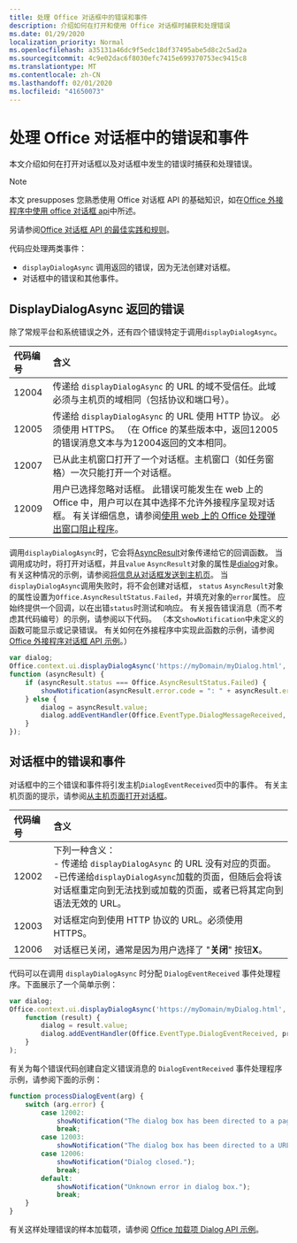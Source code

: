 ```yaml
---
title: 处理 Office 对话框中的错误和事件
description: 介绍如何在打开和使用 Office 对话框时捕获和处理错误
ms.date: 01/29/2020
localization_priority: Normal
ms.openlocfilehash: a35131a46dc9f5edc18df37495abe5d8c2c5ad2a
ms.sourcegitcommit: 4c9e02dac6f8030efc7415e699370753ec9415c8
ms.translationtype: MT
ms.contentlocale: zh-CN
ms.lasthandoff: 02/01/2020
ms.locfileid: "41650073"
---
```

# <a name="handling-errors-and-events-in-the-office-dialog-box"></a>处理 Office 对话框中的错误和事件

本文介绍如何在打开对话框以及对话框中发生的错误时捕获和处理错误。

> [!NOTE]
> 本文 presupposes 您熟悉使用 Office 对话框 API 的基础知识，如在[Office 外接程序中使用 office 对话框 api](dialog-api-in-office-add-ins.md)中所述。
> 
> 另请参阅[Office 对话框 API 的最佳实践和规则](dialog-best-practices.md)。

代码应处理两类事件：

- `displayDialogAsync` 调用返回的错误，因为无法创建对话框。
- 对话框中的错误和其他事件。

## <a name="errors-from-displaydialogasync"></a>DisplayDialogAsync 返回的错误

除了常规平台和系统错误之外，还有四个错误特定于调用`displayDialogAsync`。

|代码编号|含义|
|:-----|:-----|
|12004|传递给 `displayDialogAsync` 的 URL 的域不受信任。此域必须与主机页的域相同（包括协议和端口号）。|
|12005|传递给 `displayDialogAsync` 的 URL 使用 HTTP 协议。 必须使用 HTTPS。 （在 Office 的某些版本中，返回12005的错误消息文本与为12004返回的文本相同。|
|<span id="12007">12007</span><!-- The span is needed because office-js-helpers has an error message that links to this table row. -->|已从此主机窗口打开了一个对话框。主机窗口（如任务窗格）一次只能打开一个对话框。|
|12009|用户已选择忽略对话框。 此错误可能发生在 web 上的 Office 中，用户可以在其中选择不允许外接程序呈现对话框。 有关详细信息，请参阅[使用 web 上的 Office 处理弹出窗口阻止程序](dialog-best-practices.md#handling-pop-up-blockers-with-office-on-the-web)。|

调用`displayDialogAsync`时，它会将[AsyncResult](/javascript/api/office/office.asyncresult)对象传递给它的回调函数。 当调用成功时，将打开对话框，并且`value` `AsyncResult`对象的属性是[dialog](/javascript/api/office/office.dialog)对象。 有关这种情况的示例，请参阅[将信息从对话框发送到主机页](dialog-api-in-office-add-ins.md#send-information-from-the-dialog-box-to-the-host-page)。 当`displayDialogAsync`调用失败时，将不会创建对话框， `status` `AsyncResult`对象的属性设置为`Office.AsyncResultStatus.Failed`，并填充对象的`error`属性。 应始终提供一个回调，以在出错`status`时测试和响应。 有关报告错误消息（而不考虑其代码编号）的示例，请参阅以下代码。 （本文`showNotification`中未定义的函数可能显示或记录错误。 有关如何在外接程序中实现此函数的示例，请参阅[Office 外接程序对话框 API 示例](https://github.com/OfficeDev/Office-Add-in-Dialog-API-Simple-Example)。）

```js
var dialog;
Office.context.ui.displayDialogAsync('https://myDomain/myDialog.html',
function (asyncResult) {
    if (asyncResult.status === Office.AsyncResultStatus.Failed) {
        showNotification(asyncResult.error.code = ": " + asyncResult.error.message);
    } else {
        dialog = asyncResult.value;
        dialog.addEventHandler(Office.EventType.DialogMessageReceived, processMessage);
    }
});
```

## <a name="errors-and-events-in-the-dialog-box"></a>对话框中的错误和事件

对话框中的三个错误和事件将引发主机`DialogEventReceived`页中的事件。 有关主机页面的提示，请参阅[从主机页面打开对话框](dialog-api-in-office-add-ins.md#open-a-dialog-box-from-a-host-page)。

|代码编号|含义|
|:-----|:-----|
|12002|下列一种含义：<br> - 传递给 `displayDialogAsync` 的 URL 没有对应的页面。<br> -已传递给`displayDialogAsync`加载的页面，但随后会将该对话框重定向到无法找到或加载的页面，或者已将其定向到语法无效的 URL。|
|12003|对话框定向到使用 HTTP 协议的 URL。必须使用 HTTPS。|
|12006|对话框已关闭，通常是因为用户选择了 "**关闭**" 按钮**X**。|

代码可以在调用 `displayDialogAsync` 时分配 `DialogEventReceived` 事件处理程序。下面展示了一个简单示例：

```js
var dialog;
Office.context.ui.displayDialogAsync('https://myDomain/myDialog.html',
    function (result) {
        dialog = result.value;
        dialog.addEventHandler(Office.EventType.DialogEventReceived, processDialogEvent);
    }
);
```

有关为每个错误代码创建自定义错误消息的 `DialogEventReceived` 事件处理程序示例，请参阅下面的示例：

```js
function processDialogEvent(arg) {
    switch (arg.error) {
        case 12002:
            showNotification("The dialog box has been directed to a page that it cannot find or load, or the URL syntax is invalid.");
            break;
        case 12003:
            showNotification("The dialog box has been directed to a URL with the HTTP protocol. HTTPS is required.");            break;
        case 12006:
            showNotification("Dialog closed.");
            break;
        default:
            showNotification("Unknown error in dialog box.");
            break;
    }
}
```

有关这样处理错误的样本加载项，请参阅 [Office 加载项 Dialog API 示例](https://github.com/OfficeDev/Office-Add-in-Dialog-API-Simple-Example)。
